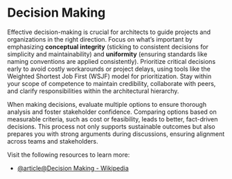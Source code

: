 # Decision Making

Effective decision-making is crucial for architects to guide projects and organizations in the right direction. Focus on what’s important by emphasizing **conceptual integrity** (sticking to consistent decisions for simplicity and maintainability) and **uniformity** (ensuring standards like naming conventions are applied consistently). Prioritize critical decisions early to avoid costly workarounds or project delays, using tools like the Weighted Shortest Job First (WSJF) model for prioritization. Stay within your scope of competence to maintain credibility, collaborate with peers, and clarify responsibilities within the architectural hierarchy.

When making decisions, evaluate multiple options to ensure thorough analysis and foster stakeholder confidence. Comparing options based on measurable criteria, such as cost or feasibility, leads to better, fact-driven decisions. This process not only supports sustainable outcomes but also prepares you with strong arguments during discussions, ensuring alignment across teams and stakeholders.

Visit the following resources to learn more:

- [@article@Decision Making - Wikipedia](https://en.wikipedia.org/wiki/Decision-making)
